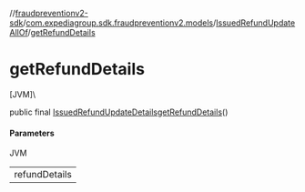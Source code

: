 //[fraudpreventionv2-sdk](../../../index.md)/[com.expediagroup.sdk.fraudpreventionv2.models](../index.md)/[IssuedRefundUpdateAllOf](index.md)/[getRefundDetails](get-refund-details.md)

# getRefundDetails

[JVM]\

public final [IssuedRefundUpdateDetails](../-issued-refund-update-details/index.md)[getRefundDetails](get-refund-details.md)()

#### Parameters

JVM

| |
|---|
| refundDetails |
